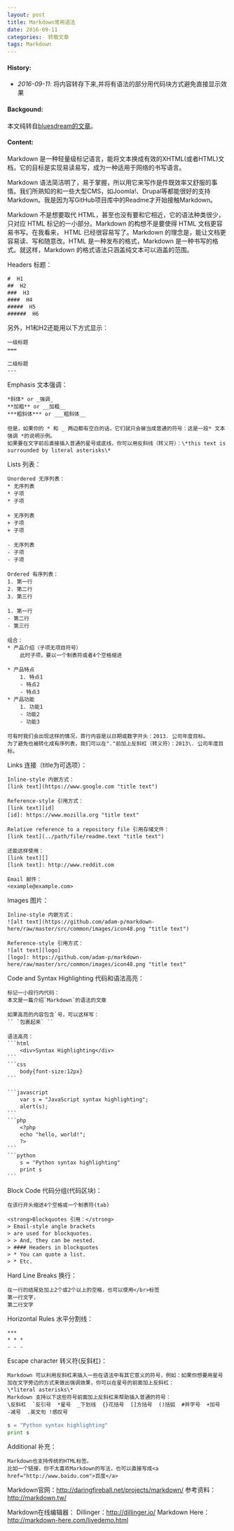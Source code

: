 ```yaml
---
layout: post
title: Markdown常用语法 
date: 2016-09-11
categories:  转载文章
tags: Markdown
---
```

#### <strong>History:</strong>
* <em>2016-09-11</em>: 将内容转存下来,并将有语法的部分用代码块方式避免直接显示效果<br>

#### <strong>Backgound:</strong>
本文纯转自[bluesdream的文章](http://www.bluesdream.com/blog/markdown-cheatsheet-syntax-manual.html)。


#### <strong>Content:</strong>
Markdown 是一种轻量级标记语言，能将文本换成有效的XHTML(或者HTML)文档，它的目标是实现易读易写，成为一种适用于网络的书写语言。

Markdown 语法简洁明了，易于掌握，所以用它来写作是件既效率又舒服的事情。我们所熟知的和一些大型CMS，如Joomla!、Drupal等都能很好的支持Markdown。我是因为写GitHub项目库中的Readme才开始接触Markdown。

Markdown 不是想要取代 HTML，甚至也没有要和它相近，它的语法种类很少，只对应 HTML 标记的一小部分。Markdown 的构想不是要使得 HTML 文档更容易书写。在我看来， HTML 已经很容易写了。Markdown 的理念是，能让文档更容易读、写和随意改。HTML 是一种发布的格式，Markdown 是一种书写的格式。就这样，Markdown 的格式语法只涵盖纯文本可以涵盖的范围。

Headers 标题：

    #  H1
    ##  H2
    ###  H3
    ####  H4
    #####  H5
    ######  H6

另外，H1和H2还能用以下方式显示：

    一级标题
    ===

    二级标题
    ---

Emphasis 文本强调：

    *斜体* or _强调_
    **加粗** or __加粗__
    ***粗斜体*** or ___粗斜体__

    但是，如果你的 * 和 _ 两边都有空白的话，它们就只会被当成普通的符号：这是一段* 文本强调 *的说明示例。
    如果要在文字前后直接插入普通的星号或底线，你可以用反斜线（转义符）：\*this text is surrounded by literal asterisks\*

Lists 列表：

    Unordered 无序列表：
    * 无序列表
    * 子项
    * 子项

    + 无序列表
    + 子项
    + 子项

    - 无序列表
    - 子项
    - 子项

    Ordered 有序列表：
    1. 第一行
    2. 第二行
    3. 第三行

    1. 第一行
    - 第二行
    - 第三行

    组合：
    * 产品介绍（子项无项目符号）
        此时子项，要以一个制表符或者4个空格缩进

    * 产品特点
        1. 特点1
        - 特点2
        - 特点3
    * 产品功能
        1. 功能1
        - 功能2
        - 功能3

    可有时我们会出现这样的情况，首行内容是以日期或数字开头：2013. 公司年度目标。
    为了避免也被转化成有序列表，我们可以在"."前加上反斜杠（转义符）：2013\. 公司年度目标。

Links 连接（title为可选项）：

    Inline-style 内嵌方式：
    [link text](https://www.google.com "title text")

    Reference-style 引用方式：
    [link text][id]
    [id]: https://www.mozilla.org "title text"

    Relative reference to a repository file 引用存储文件：
    [link text](../path/file/readme.text "title text")

    还能这样使用：
    [link text][]
    [link text]: http://www.reddit.com

    Email 邮件：
    <example@example.com>

Images 图片：

    Inline-style 内嵌方式：
    ![alt text](https://github.com/adam-p/markdown-here/raw/master/src/common/images/icon48.png "title text")

    Reference-style 引用方式：
    ![alt text][logo]
    [logo]: https://github.com/adam-p/markdown-here/raw/master/src/common/images/icon48.png "title text"

Code and Syntax Highlighting 代码和语法高亮：

    标记一小段行内代码：
    本文是一篇介绍`Markdown`的语法的文章

    如果高亮的内容包含`号，可以这样写：
    `` `包裹起来` ``

    语法高亮：
    ```html
        <div>Syntax Highlighting</div>
    ```
    ```css
        body{font-size:12px}
    ```

    ```javascript
        var s = "JavaScript syntax highlighting";
        alert(s);
    ```
    ```php
        <?php
        echo "hello, world!";
        ?>
    ```
    ```python
        s = "Python syntax highlighting"
        print s
    ```

Block Code 代码分组(代码区块)：

    在该行开头缩进4个空格或一个制表符(tab)

    <strong>Blockquotes 引用：</strong>
    > Email-style angle brackets
    > are used for blockquotes.
    > > And, they can be nested.
    > #### Headers in blockquotes
    > * You can quote a list.
    > * Etc.

Hard Line Breaks 换行：

    在一行的结尾处加上2个或2个以上的空格，也可以使用</br>标签
    第一行文字，
    第二行文字

Horizontal Rules 水平分割线：

    ***
    * * *
    - - -

Escape character 转义符(反斜杠)：

    Markdown 可以利用反斜杠来插入一些在语法中有其它意义的符号，例如：如果你想要用星号加在文字旁边的方式来做出强调效果，你可以在星号的前面加上反斜杠：
    \*literal asterisks\*
    Markdown 支持以下这些符号前面加上反斜杠来帮助插入普通的符号：
    \反斜杠  `反引号  *星号  _下划线  {}花括号  []方括号  ()括弧  #井字号  +加号  -减号  .英文句 !感叹号

``` python
s = "Python syntax highlighting"
print s
```

Additional 补充：

    Markdown也支持传统的HTML标签。
    比如一个链接，你不太喜欢Markdown的写法，也可以直接写成<a href="http://www.baidu.com">百度</a>

Markdown官网：http://daringfireball.net/projects/markdown/
参考资料：http://markdown.tw/

Markdown在线编辑器：
Dillinger：http://dillinger.io/
Markdown Here：http://markdown-here.com/livedemo.html
